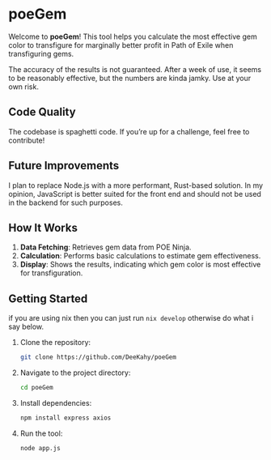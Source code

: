 # poeGem

Welcome to **poeGem**! This tool helps you calculate the most effective gem color to transfigure for marginally better profit in Path of Exile when transfiguring gems.

The accuracy of the results is not guaranteed. After a week of use, it seems to be reasonably effective, but the numbers are kinda jamky. Use at your own risk.

## Code Quality

The codebase is spaghetti code. If you’re up for a challenge, feel free to contribute!

## Future Improvements

I plan to replace Node.js with a more performant, Rust-based solution. In my opinion, JavaScript is better suited for the front end and should not be used in the backend for such purposes.

## How It Works

1. **Data Fetching**: Retrieves gem data from POE Ninja.
2. **Calculation**: Performs basic calculations to estimate gem effectiveness.
3. **Display**: Shows the results, indicating which gem color is most effective for transfiguration.

## Getting Started
if you are using nix then you can just run `nix develop` otherwise do what i say below.

1. Clone the repository:
   ```bash
   git clone https://github.com/DeeKahy/poeGem
   ```
2. Navigate to the project directory:
   ```bash
   cd poeGem
   ```
3. Install dependencies:
   ```bash
   npm install express axios
   ```
4. Run the tool:
   ```bash
   node app.js
   ```
